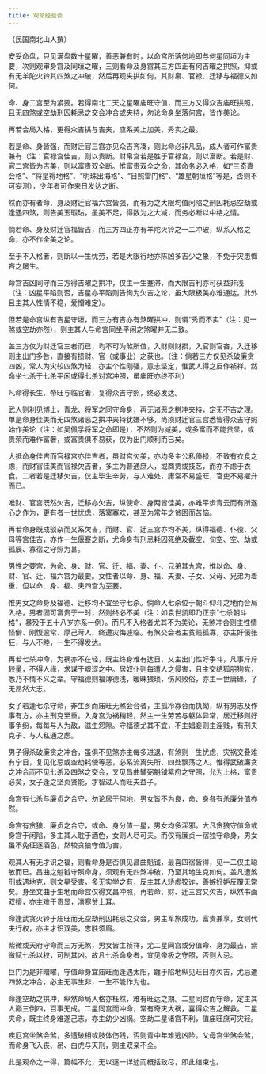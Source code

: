 ```yaml
---
title: 观命经验谈
---
```


（民国南北山人撰）

安妥命盘，只见满盘数十星曜，善恶兼有时，以命宫所落何地即与何星同垣为主要，次则观审身宫及同垣之曜，三则看命及身宫其三方四正有何吉曜之拱照，抑或有无羊陀火铃其四煞之冲破，然后再观夹拱如何，其财帛、官禄、迁移与福德又如何。

命、身二宫至为紧要。若得南北二天之星曜庙旺守值，而三方又得众吉庙旺拱照，且无四煞或空劫刑囚耗忌之交会冲合或夹持，勿论命身坐落何宫，皆作美论。

再若合局入格，更得众吉拱与吉夹，应系美上加美，秀实之最。

若是命、身皆强，而财迁官三宫亦见众吉齐凑，则此命必非凡品，成人者可作富贵兼有（注：官禄宫佳吉，则以贵断。财帛宫若是胜于官禄宫，则以富断。若是财、官二宫皆为吉美，则以富贵双全断。惟富贵双全之命，其命务必入格，如“三奇嘉会格”、“将星得地格”、“明珠出海格”、“日照雷门格”、“雄星朝垣格”等是，否则不可妄测），少年者可作来日发达之断。

然而亦有者命、身及财迁官福六宫皆强，而有为之大限均值闲陷之刑囚耗忌空劫或逢遇四煞，则告美玉瑕玷，虽美不足，得数为之大减，而务必断以中格之情。

倘若命、身及财迁官福皆吉，而三方四正亦有羊陀火铃之一二冲破，纵系入格之命，亦不作全美之论。

至于不入格者，则断以一生忧劳，若是大限行地亦陈凶多吉少之象，不免于灾患悔吝之屡生。

命宫吉凶同守而三方得吉曜之拱冲，仅主一生蹇滞，而大限吉利亦可获益非浅（注：凶星平陷则否，吉星亦平陷则告徇为欠吉之论，虽大限极美亦难通达。此外且主其人性情不稳，爱憎难定）。

但若是命宫纵有吉星守垣，而三方有吉亦有煞曜拱冲，则谓“秀而不实”（注：见一煞或空劫亦然），则主其人与命宫同坐平闲之煞曜并无二致。

盖三方仅为财迁官三者而已，均不可为煞所值，入财则财损，入官则官吝，入迁移则主出门多咎，直接有损财、官（或事业）之获也。（注：倘若三方仅见杀破廉贪四凶，常人为灾较四煞为轻，亦主个性刚强，意志坚定，惟武人得之反作祯祥。然命坐七杀于七杀平闲或得七杀对宫冲照，虽庙旺亦终不利）

凡命得长生、帝旺与临官者，复得众吉守照，终必发达。

武人则利见博士、青龙、将军之同守命身，再无诸恶之拱冲夹持，定无不吉之理。单是命身佳美而无四煞诸恶之拱冲夹持犹嫌不够，尚须财迁官三宫悉皆得众吉守照始作美论（注：如吴佩孚将军之命即是），不然则为减美，或多富而不能贵显，或贵荣而难作富奢，或富贵俱不易获，仅为出门顺利而已矣。

大抵命身佳吉而官禄宫亦佳吉者，虽财宫欠美，亦均多主公私俸禄，不致有衣食之虑，而财官佳美而官禄欠吉者，多主为普通庶人，或商贾或技艺，而亦不虑于衣食。二者若是迁移欠吉，仅主毕生辛劳，与人难处，庸常不易盛旺，官吏不易擢升而已。

唯财、官宫既然欠吉，迁移亦欠吉，纵使命、身两皆佳美，亦难平步青云而有所遂心之作为，更有者一世忧虑，落寞寡欢，甚至为常年之贫困而苦恼。

再若命身既成驳杂而又系欠吉，而财、官、迁三宫亦均不美，纵得福德、仆役、父母等宫佳吉，亦作一生偃蹇之断，尤命身有刑忌耗囚死绝及截空、旬空、空、劫或孤辰、寡宿之守照为甚。

男性之要宫，为命、身、财、官、迁、福、妻、仆、兄弟其九宫，惟以命、身、财、官、迁、福六宫为最要。女性者以命、身、福、夫妻、子女、父母、兄弟为着重，但以命、身、福、夫四宫为至要。

惟男女之命身及福德、迁移均不宜坐守七杀。倘命入七杀位于朝斗仰斗之地而合局入格，男者固可富贵于一时，然则终必不美（注：如袁世凯即乃正宗“七杀朝斗格”，暴殁于五十八岁亦系一例）。而凡不入格者尤其不为美论，无煞冲合则主性情怪僻、刚愎逾常、厚己苛人，终遭灾悔遽临。有煞交会者主贫贱孤寡，亦主奸佞张狂，与人不睦，一生不得发达。

再若七杀冲命，为祸亦不在轻，既主终身难有达日，又主出门性好争斗，凡事斤斤较量，不得人缘，求谋于艰涩之中。居奴仆则每遭人之侵害，且主交结狐朋狗党，悉乃不情不义之辈。守福德则福薄德浅，暧昧猥琐，伤风败俗，亦主一世庸碌，了无昂然大志。

女子若逢七杀守命，非生乡而庙旺无煞会合者，主孤冷寡合而执拗，纵有男志及作事有方，亦主刑克至重。入身宫为祸稍轻，然主一生劳苦与躯体异常，居迁移则好事争纷，每每与人为敌，滋生怨隙。守福德尤其不宜，不主娼妾则主淫贱，有刑夫克子、与人私通之虑。

男子得杀破廉贪之冲合，虽俱不见煞亦主每多进退，有煞则一生忧虑，灾祸交叠难有宁日，复见化忌或空劫耗使等恶，必系流离失所、四处飘荡之人。惟得武破廉贪之冲合而不见七杀及四煞之交会，又见昌曲辅弼魁钺紫府之守照，允为上格，富贵必矣，女子逢之坚贞贤能，才智过人而旺夫益子。

命宫有七杀与廉贞之合守，勿论居于何地，男女皆不为良，命、身各有杀廉分值亦然。

命宫有贪狼、廉贞之合守，或命、身分值一星，男女均多淫邪。大凡贪狼守值命或身宫于闲陷，多主其人耽于酒色，女则人尽可夫。而仅有廉贞一宿独守命身，男女虽不免征逐酒色，然较贪狼守值为吉。

观其人有无才识之福，则看命身是否俱见昌曲魁钺，最喜四宿皆得，见一二仅主聪敏而已。昌曲之魁钺守照命身，须观有无四煞冲破，乃至其地生克如何。盖凡遭煞刑或遇地克，则文星受害，多无实学之有，反主其人矫虚狡诈，善嫉好妒反覆无常矣。身坐文曲于生地而命宫仅得文昌冲照，再若命、财、迁三宫又欠吉，纵然书画双擅，亦主难于贵显，清寒贫士耳。

命逢武贪火铃于庙旺而无空劫刑囚耗忌之交会，男主军旅成功，富贵兼享，女则代夫行权，亦主才识双美，志胜须眉。

紫微或天府守命而三方无煞，男女皆主祯祥，尤二星同宫或分值命、身为最吉，紫微赋七杀以权，可制其凶。故凡七杀命身者，宜见帝极之守照，否则大忌。

巨门为是非暗曜，守值命身宜庙旺而逢遇太阳，躔于陷地纵见旺日亦欠吉，尤忌遭四煞之冲合，必主无事生非，一生不能作为也。

命逢空劫之拱冲，纵然命局入格亦枉然，难有旺达之期。二星同宫而守命，定主其人巅三倒四，百事无成。二星同宫而冲命，常有奇灾大祸，喜得众吉之解救。二星夹命，既主终身难遂己志，亦主幼少凶祸。空劫二星诸宫不利，值庙旺庶可灾轻。

疾厄宫坐煞会煞，多遭破相或肢体伤残，否则青中年难逃凶险。父母宫坐煞会煞，而命身飞入丧、吊、白虎与天刑，则主双亲不全。

此是观命之一得，篇幅不允，无以逐一详述而概括致尽，即此结束也。
